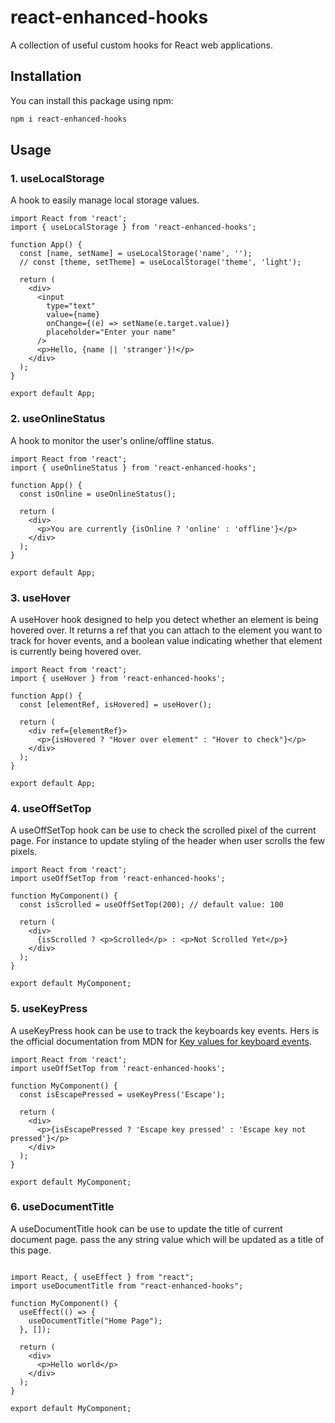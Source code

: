 # react-enhanced-hooks

A collection of useful custom hooks for React web applications.

## Installation

You can install this package using npm:

```bash
npm i react-enhanced-hooks
```

## Usage

### 1. useLocalStorage

A hook to easily manage local storage values.

```
import React from 'react';
import { useLocalStorage } from 'react-enhanced-hooks';

function App() {
  const [name, setName] = useLocalStorage('name', '');
  // const [theme, setTheme] = useLocalStorage('theme', 'light');

  return (
    <div>
      <input
        type="text"
        value={name}
        onChange={(e) => setName(e.target.value)}
        placeholder="Enter your name"
      />
      <p>Hello, {name || 'stranger'}!</p>
    </div>
  );
}

export default App;
```

### 2. useOnlineStatus

A hook to monitor the user's online/offline status.

```
import React from 'react';
import { useOnlineStatus } from 'react-enhanced-hooks';

function App() {
  const isOnline = useOnlineStatus();

  return (
    <div>
      <p>You are currently {isOnline ? 'online' : 'offline'}</p>
    </div>
  );
}

export default App;
```

### 3. useHover

A useHover hook designed to help you detect whether an element is being hovered over. It returns a ref that you can attach to the element you want to track for hover events, and a boolean value indicating whether that element is currently being hovered over.

```
import React from 'react';
import { useHover } from 'react-enhanced-hooks';

function App() {
  const [elementRef, isHovered] = useHover();

  return (
    <div ref={elementRef}>
      <p>{isHovered ? "Hover over element" : "Hover to check"}</p>
    </div>
  );
}

export default App;
```

### 4. useOffSetTop

A useOffSetTop hook can be use to check the scrolled pixel of the current page.
For instance to update styling of the header when user scrolls the few pixels.

```
import React from 'react';
import useOffSetTop from 'react-enhanced-hooks';

function MyComponent() {
  const isScrolled = useOffSetTop(200); // default value: 100

  return (
    <div>
      {isScrolled ? <p>Scrolled</p> : <p>Not Scrolled Yet</p>}
    </div>
  );
}

export default MyComponent;
```

### 5. useKeyPress

A useKeyPress hook can be use to track the keyboards key events.
Hers is the official documentation from MDN for [Key values for keyboard events](https://developer.mozilla.org/en-US/docs/Web/API/UI_Events/Keyboard_event_key_values).

```
import React from 'react';
import useOffSetTop from 'react-enhanced-hooks';

function MyComponent() {
  const isEscapePressed = useKeyPress('Escape');

  return (
    <div>
      <p>{isEscapePressed ? 'Escape key pressed' : 'Escape key not pressed'}</p>
    </div>
  );
}

export default MyComponent;
```

### 6. useDocumentTitle

A useDocumentTitle hook can be use to update the title of current document page.
pass the any string value which will be updated as a title of this page.

```

import React, { useEffect } from "react";
import useDocumentTitle from "react-enhanced-hooks";

function MyComponent() {
  useEffect(() => {
    useDocumentTitle("Home Page");
  }, []);

  return (
    <div>
      <p>Hello world</p>
    </div>
  );
}

export default MyComponent;
```
